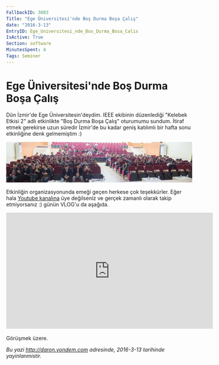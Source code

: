 ```yaml
---
FallbackID: 3003
Title: "Ege Üniversitesi'nde Boş Durma Boşa Çalış"
date: "2016-3-13"
EntryID: Ege_Universitesi_nde_Bos_Durma_Bosa_Calis
IsActive: True
Section: software
MinutesSpent: 4
Tags: Seminer
---
```

# Ege Üniversitesi'nde Boş Durma Boşa Çalış
Dün İzmir'de Ege Üniversitesin'deydim. IEEE ekibinin düzenlediği "Kelebek Etkisi 2" adlı etkinlikte "Boş Durma Boşa Çalış" oturumumu sundum. İtiraf etmek gerekirse uzun süredir İzmir'de bu kadar geniş katılımlı bir hafta sonu etkinliğine denk gelmemiştim :)

![](media/Ege_Universitesi_nde_Bos_Durma_Bosa_Calis/izmir_ege.jpg)

Etkinliğin organizasyonunda emeği geçen herkese çok teşekkürler. Eğer hala [Youtube kanalına](https://www.youtube.com/user/daronyondem/) üye değilseniz ve gerçek zamanlı olarak takip etmiyorsanız :) günün VLOG'u da aşağıda.

<iframe width="560" height="315" src="https://www.youtube.com/embed/89_ViEi3Pwc" frameborder="0" allowfullscreen></iframe>

Görüşmek üzere.

*Bu yazi http://daron.yondem.com adresinde, 2016-3-13 tarihinde yayinlanmistir.*
